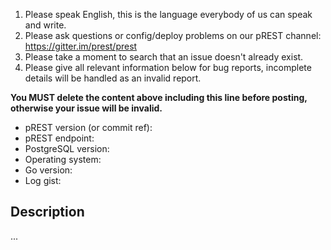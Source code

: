 1. Please speak English, this is the language everybody of us can speak and write.
2. Please ask questions or config/deploy problems on our pREST channel: https://gitter.im/prest/prest
3. Please take a moment to search that an issue doesn't already exist.
4. Please give all relevant information below for bug reports, incomplete details will be handled as an invalid report.

**You MUST delete the content above including this line before posting, otherwise your issue will be invalid.**

- pREST version (or commit ref):
- pREST endpoint:
- PostgreSQL version:
- Operating system:
- Go version:
- Log gist:

## Description

...
